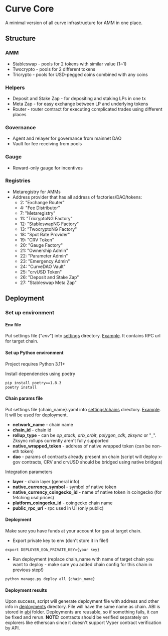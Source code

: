 # Curve Core

A minimal version of all curve infrastructure for AMM in one place.

## Structure

### AMM
- Stableswap - pools for 2 tokens with similar value (1~1)
- Twocrypto - pools for 2 different tokens
- Tricrypto - pools for USD-pegged coins combined with any coins

### Helpers
- Deposit and Stake Zap - for depositing and staking LPs in one tx
- Meta Zap - for easy exchange between LP and underlying tokens
- Router - router contract for executing complicated trades using different places


### Governance
- Agent and relayer for governance from mainnet DAO
- Vault for fee receiving from pools

### Gauge
- Reward-only gauge for incentives

### Registries
- Metaregistry for AMMs
- Address provider that has all address of factories/DAO/tokens:
    - 2: "Exchange Router"
    - 4: "Fee Distributor"
    - 7: "Metaregistry"
    - 11: "TricryptoNG Factory"
    - 12: "StableswapNG Factory"
    - 13: "TwocryptoNG Factory"
    - 18: "Spot Rate Provider"
    - 19: "CRV Token"
    - 20: "Gauge Factory"
    - 21: "Ownership Admin"
    - 22: "Parameter Admin"
    - 23: "Emergency Admin"
    - 24: "CurveDAO Vault"
    - 25: "crvUSD Token"
    - 26: "Deposit and Stake Zap"
    - 27: "Stableswap Meta Zap"

## Deployment

### Set up environment

#### Env file
Put settings file ("_env_") into [settings](/settings) directory.
[Example](/settings/env.example). It contains RPC url for target chain.

#### Set up Python environment

Project requires Python 3.11+

Install dependencies using poetry

```
pip install poetry==1.8.3
poetry install
```

#### Chain params file

Put settings file {chain_name}.yaml into [settings/chains](/settings/chains) directory.
[Example](/settings/chains/example.yaml). It will be used for deployment.

- **network_name** - chain name
- **chain_id** - chain id
- **rollup_type** - can be _op_stack_, _arb_orbit_, _polygon_cdk_, _zksync_ or "_". Zksync rollups currently aren't 
fully supported
- **native_wrapped_token** - address of native wrapped token (can be non-eth token)
- **dao** - params of contracts already present on chain (script will deploy x-gov contracts, CRV and crvUSD should 
be bridged using native bridges)

Integration parameters
- **layer** - chain layer (general info)
- **native_currency_symbol** - symbol of native token
- **native_currency_coingecko_id** - name of native token in coingecko (for fetching usd prices)
- **platform_coingecko_id** - coingecko chain name
- **public_rpc_url** - rpc used in UI (only public)

#### Deployment
Make sure you have funds at your account for gas at target chain.

- Export private key to env (don't store it in file!)
```
export DEPLOYER_EOA_PRIVATE_KEY={your key}
```
- Run deployment (replace chain_name with name of target chain you want to deploy - make sure you added chain config for
this chain in previous step!)
```
python manage.py deploy all {chain_name}
```

#### Deployment results
Upon success, script will generate deployment file with address and other info in [deployments](/deployments) directory.
File will have the same name as chain. ABI is stored in [abi](/abi) folder.
Deployments are reusable, so if something fails, it can be fixed and rerun.
**NOTE:** contracts should be verified separately on explorers like etherscan since it doesn't support Vyper contract 
verification by API.

